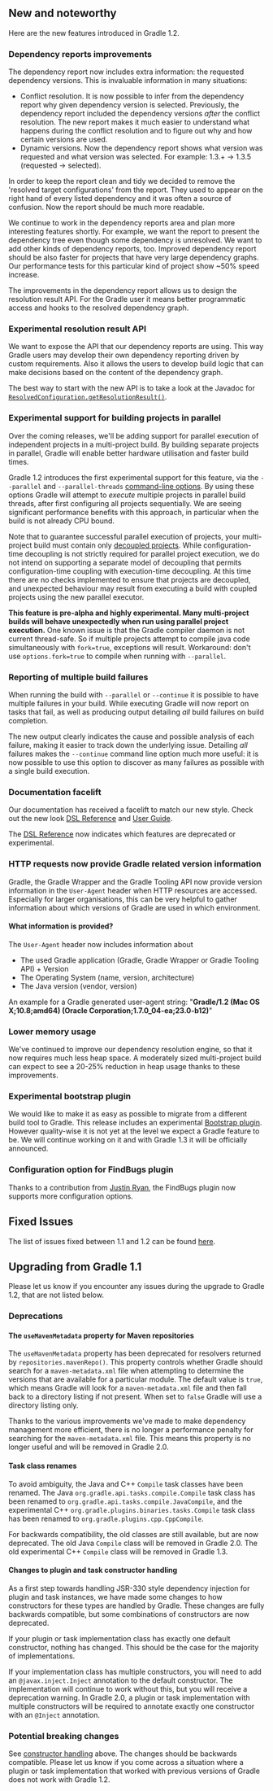 ## New and noteworthy

Here are the new features introduced in Gradle 1.2.

### Dependency reports improvements

The dependency report now includes extra information: the requested dependency versions.
This is invaluable information in many situations:

* Conflict resolution. It is now possible to infer from the dependency report why given dependency version is selected.
Previously, the dependency report included the dependency versions *after* the conflict resolution.
The new report makes it much easier to understand what happens during the conflict resolution
and to figure out why and how certain versions are used.
* Dynamic versions. Now the dependency report shows what version was requested and what version was selected.
For example: 1.3.+ -> 1.3.5 (requested -> selected).

In order to keep the report clean and tidy we decided to remove the 'resolved target configurations' from the report.
They used to appear on the right hand of every listed dependency and it was often a source of confusion.
Now the report should be much more readable.

We continue to work in the dependency reports area and plan more interesting features shortly.
For example, we want the report to present the dependency tree even though some dependency is unresolved.
We want to add other kinds of dependency reports, too. Improved dependency report should be also faster for projects that have very large dependency graphs.
Our performance tests for this particular kind of project show ~50% speed increase.

The improvements in the dependency report allows us to design the resolution result API.
For the Gradle user it means better programmatic access and hooks to the resolved dependency graph.

### Experimental resolution result API

We want to expose the API that our dependency reports are using.
This way Gradle users may develop their own dependency reporting driven by custom requirements.
Also it allows the users to develop build logic that can make decisions based on the content of the dependency graph.

The best way to start with the new API is to take a look at the Javadoc
for <a href="javadoc/org/gradle/api/artifacts/ResolvedConfiguration.html#getResolutionResult()">`ResolvedConfiguration.getResolutionResult()`</a>.

### Experimental support for building projects in parallel

Over the coming releases, we'll be adding support for parallel execution of independent projects in a multi-project build. By building separate projects in parallel, Gradle
will enable better hardware utilisation and faster build times.

Gradle 1.2 introduces the first experimental support for this feature, via the `--parallel` and `--parallel-threads` [command-line options](userguide/gradle_command_line.html).
By using these options Gradle will attempt to _execute_ multiple projects in parallel build threads, after first configuring all projects sequentially. We are seeing significant
performance benefits with this approach, in particular when the build is not already CPU bound.

Note that to guarantee successful parallel execution of projects, your multi-project build must contain only [decoupled projects](userguide/multi_project_builds.html#sec:decoupled_projects).
While configuration-time decoupling is not strictly required for parallel project execution, we do not intend on supporting a separate model of decoupling that permits configuration-time
coupling with execution-time decoupling. At this time there are no checks implemented to ensure that projects are decoupled, and unexpected behaviour may result from executing a build with coupled
projects using the new parallel executor.

**This feature is pre-alpha and highly experimental. Many multi-project builds will behave unexpectedly when run using parallel project execution.**
One known issue is that the Gradle compiler daemon is not current thread-safe. So if multiple projects attempt to compile java code simultaneously with `fork=true`,
exceptions will result. Workaround: don't use `options.fork=true` to compile when running with `--parallel`.

### Reporting of multiple build failures

When running the build with `--parallel` or `--continue` it is possible to have multiple failures in your build. While executing Gradle will now report on tasks that fail,
as well as producing output detailing _all_ build failures on build completion.

The new output clearly indicates the cause and possible analysis of each failure, making it easier to track down the underlying issue.
Detailing _all_ failures makes the `--continue` command line option much more useful: it is now possible to use this option to
discover as many failures as possible with a single build execution.

### Documentation facelift

Our documentation has received a facelift to match our new style. Check out the new look [DSL Reference](dsl/index.html) and [User Guide](userguide/userguide.html).

The [DSL Reference](dsl/index.html) now indicates which features are deprecated or experimental.

### HTTP requests now provide Gradle related version information

Gradle, the Gradle Wrapper and the Gradle Tooling API now provide version information in the `User-Agent` header when HTTP resources are accessed.
Especially for larger organisations, this can be very helpful to gather information about which versions of Gradle are used in which environment.

#### What information is provided?

The `User-Agent` header now includes information about

* The used Gradle application (Gradle, Gradle Wrapper or Gradle Tooling API) + Version
* The Operating System (name, version, architecture)
* The Java version (vendor, version)

An example for a Gradle generated user-agent string: "**Gradle/1.2 (Mac OS X;10.8;amd64) (Oracle Corporation;1.7.0_04-ea;23.0-b12)**"

### Lower memory usage

We've continued to improve our dependency resolution engine, so that it now requires much less heap space. A moderately sized multi-project build can
expect to see a 20-25% reduction in heap usage thanks to these improvements.

### Experimental bootstrap plugin

We would like to make it as easy as possible to migrate from a different build tool to Gradle.
This release includes an experimental [Bootstrap plugin](userguide/bootstrap_plugin.html).
However quality-wise it is not yet at the level we expect a Gradle feature to be.
We will continue working on it and with Gradle 1.3 it will be officially announced.

### Configuration option for FindBugs plugin

Thanks to a contribution from [Justin Ryan](https://github.com/quidryan), the FindBugs plugin now supports more configuration options.

## Fixed Issues

The list of issues fixed between 1.1 and 1.2 can be found [here](http://issues.gradle.org/sr/jira.issueviews:searchrequest-printable/temp/SearchRequest.html?jqlQuery=fixVersion+in+%28%221.2-rc-1%22%29+ORDER+BY+priority&tempMax=1000).

## Upgrading from Gradle 1.1

Please let us know if you encounter any issues during the upgrade to Gradle 1.2, that are not listed below.

### Deprecations

#### The `useMavenMetadata` property for Maven repositories

The `useMavenMetadata` property has been deprecated for resolvers returned by `repositories.mavenRepo()`. This property controls whether Gradle should
search for a `maven-metadata.xml` file when attempting to determine the versions that are available for a particular module. The default value is `true`,
which means Gradle will look for a `maven-metadata.xml` file and then fall back to a directory listing if not present. When set to `false` Gradle will
use a directory listing only.

Thanks to the various improvements we've made to make dependency management more efficient, there is no longer a performance penalty for searching
for the `maven-metadata.xml` file. This means this property is no longer useful and will be removed in Gradle 2.0.

#### Task class renames

To avoid ambiguity, the Java and C++ `Compile` task classes have been renamed. The Java `org.gradle.api.tasks.compile.Compile` task class has been renamed to `org.gradle.api.tasks.compile.JavaCompile`, and
the experimental C++ `org.gradle.plugins.binaries.tasks.Compile` task class has been renamed to `org.gradle.plugins.cpp.CppCompile`.

For backwards compatibility, the old classes are still available, but are now deprecated. The old Java `Compile` class will be removed in Gradle 2.0.
The old experimental C++ `Compile` class will be removed in Gradle 1.3.

<a name="constructors"> </a>
#### Changes to plugin and task constructor handling

As a first step towards handling JSR-330 style dependency injection for plugin and task instances, we have made some changes to how constructors for these types
are handled by Gradle. These changes are fully backwards compatible, but some combinations of constructors are now deprecated.

If your plugin or task implementation class has exactly one default constructor, nothing has changed. This should be the case for the majority of implementations.

If your implementation class has multiple constructors, you will need to add an `@javax.inject.Inject` annotation to the default constructor. The implementation will continue to work
without this, but you will receive a deprecation warning. In Gradle 2.0, a plugin or task implementation with multiple constructors will be required to annotate exactly one
constructor with an `@Inject` annotation.

### Potential breaking changes

See [constructor handling](#constructors) above. The changes should be backwards compatible. Please let us know if you come across a situation where
a plugin or task implementation that worked with previous versions of Gradle does not work with Gradle 1.2.
